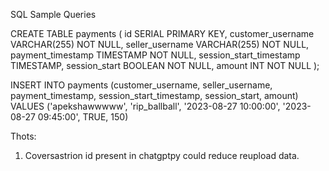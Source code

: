 
SQL Sample Queries

CREATE TABLE payments (
    id SERIAL PRIMARY KEY,
    customer_username VARCHAR(255) NOT NULL,
    seller_username VARCHAR(255) NOT NULL,
    payment_timestamp TIMESTAMP NOT NULL,
    session_start_timestamp TIMESTAMP,
    session_start BOOLEAN NOT NULL,
    amount INT NOT NULL
);

INSERT INTO payments (customer_username, seller_username, payment_timestamp, session_start_timestamp, session_start, amount)
VALUES
    ('apekshawwwww', 'rip_ballball', '2023-08-27 10:00:00', '2023-08-27 09:45:00', TRUE, 150)


Thots:

1. Coversastrion id present in chatgptpy could reduce reupload data.
